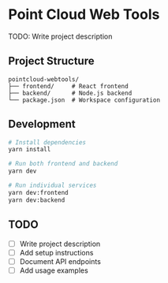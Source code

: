 # Point Cloud Web Tools

TODO: Write project description

## Project Structure

```
pointcloud-webtools/
├── frontend/     # React frontend
├── backend/      # Node.js backend
└── package.json  # Workspace configuration
```

## Development

```bash
# Install dependencies
yarn install

# Run both frontend and backend
yarn dev

# Run individual services
yarn dev:frontend
yarn dev:backend
```

## TODO

- [ ] Write project description
- [ ] Add setup instructions
- [ ] Document API endpoints
- [ ] Add usage examples
